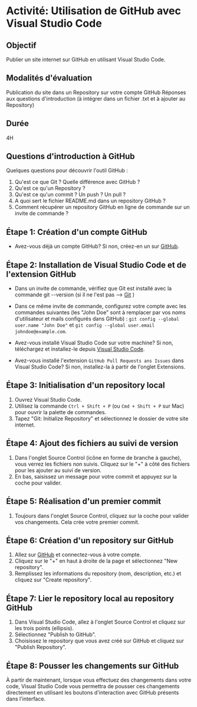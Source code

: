 # Activité: Utilisation de GitHub avec Visual Studio Code

## Objectif
Publier un site internet sur GitHub en utilisant Visual Studio Code.

## Modalités d'évaluation
Publication du site dans un Repository sur votre compte GitHub 
Réponses aux questions d'introduction (à intégrer dans un fichier .txt et à ajouter au Repository) 

## Durée
4H

## Questions d'introduction à GitHub
Quelques questions pour découvrir l'outil GitHub :
1) Qu'est ce que Git ? Quelle différence avec GitHub ?
2) Qu'est ce qu'un Repository ?
3) Qu'est ce qu'un commit ? Un push ? Un pull ?
4) A quoi sert le fichier README.md dans un repository GitHub ?
5) Comment récupérer un repository GitHub en ligne de commande sur un invite de commande ?


## Étape 1: Création d'un compte GitHub
- Avez-vous déjà un compte GitHub? Si non, créez-en un sur [GitHub](https://github.com/).

## Étape 2: Installation de Visual Studio Code et de l'extension GitHub
- Dans un invite de commande, vérifiez que Git est installé avec la commande git --version (si il ne l'est pas --> [Git](https://git-scm.com/download/win) )

- Dans ce même invite de commande, configurez votre compte avec les commandes suivantes (les "John Doe" sont à remplacer par vos noms d'utilisateur et mails configurés dans GitHub) : `git config --global user.name "John Doe"` et `git config --global user.email johndoe@example.com`. 

- Avez-vous installé Visual Studio Code sur votre machine? Si non, téléchargez et installez-le depuis [Visual Studio Code](https://code.visualstudio.com/).

- Avez-vous installé l'extension `GitHub Pull Requests ans Issues` dans Visual Studio Code? Si non, installez-la à partir de l'onglet Extensions.

## Étape 3: Initialisation d'un repository local
1. Ouvrez Visual Studio Code.
2. Utilisez la commande `Ctrl + Shift + P` (ou `Cmd + Shift + P` sur Mac) pour ouvrir la palette de commandes.
3. Tapez "Git: Initialize Repository" et sélectionnez le dossier de votre site internet.

## Étape 4: Ajout des fichiers au suivi de version
1. Dans l'onglet Source Control (icône en forme de branche à gauche), vous verrez les fichiers non suivis. Cliquez sur le "+" à côté des fichiers pour les ajouter au suivi de version.
2. En bas, saisissez un message pour votre commit et appuyez sur la coche pour valider.

## Étape 5: Réalisation d'un premier commit
1. Toujours dans l'onglet Source Control, cliquez sur la coche pour valider vos changements. Cela crée votre premier commit.

## Étape 6: Création d'un repository sur GitHub
1. Allez sur [GitHub](https://github.com/) et connectez-vous à votre compte.
2. Cliquez sur le "+" en haut à droite de la page et sélectionnez "New repository".
3. Remplissez les informations du repository (nom, description, etc.) et cliquez sur "Create repository".

## Étape 7: Lier le repository local au repository GitHub
1. Dans Visual Studio Code, allez à l'onglet Source Control et cliquez sur les trois points (ellipsis).
2. Sélectionnez "Publish to GitHub".
3. Choisissez le repository que vous avez créé sur GitHub et cliquez sur "Publish Repository".

## Étape 8: Pousser les changements sur GitHub
À partir de maintenant, lorsque vous effectuez des changements dans votre code, Visual Studio Code vous permettra de pousser ces changements directement en utilisant les boutons d'interaction avec GitHub présents dans l'interface.
